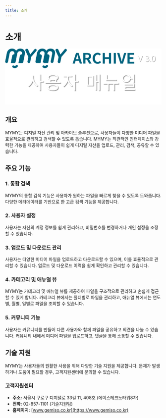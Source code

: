 ```yaml
---
title: 소개
---
```

# 소개

![MYMY-매뉴얼](images/mymy-매뉴얼로고.png)

## 개요

MYMY는 디지털 자산 관리 및 아카이브 솔루션으로, 사용자들이 다양한 미디어 파일을 효율적으로 관리하고 검색할 수 있도록 돕습니다. MYMY는 직관적인 인터페이스와 강력한 기능을 제공하여 사용자들이 쉽게 디지털 자산을 업로드, 관리, 검색, 공유할 수 있습니다.

## 주요 기능

### 1. 통합 검색
MYMY의 통합 검색 기능은 사용자가 원하는 파일을 빠르게 찾을 수 있도록 도와줍니다. 다양한 메타데이터를 기반으로 한 고급 검색 기능을 제공합니다.

### 2. 사용자 설정
사용자는 자신의 계정 정보를 쉽게 관리하고, 비밀번호를 변경하거나 개인 설정을 조정할 수 있습니다.

### 3. 업로드 및 다운로드 관리
사용자는 다양한 미디어 파일을 업로드하고 다운로드할 수 있으며, 이를 효율적으로 관리할 수 있습니다. 업로드 및 다운로드 이력을 쉽게 확인하고 관리할 수 있습니다.

### 4. 카테고리 및 애뉴얼 뷰
MYMY는 카테고리 및 애뉴얼 뷰를 제공하여 파일을 구조적으로 관리하고 손쉽게 접근할 수 있게 합니다. 카테고리 뷰에서는 폴더별로 파일을 관리하고, 애뉴얼 뷰에서는 연도별, 월별, 일별로 파일을 조회할 수 있습니다.

### 5. 커뮤니티 기능
사용자는 커뮤니티를 만들어 다른 사용자와 함께 파일을 공유하고 의견을 나눌 수 있습니다. 커뮤니티 내에서 미디어 파일을 업로드하고, 댓글을 통해 소통할 수 있습니다.

## 기술 지원

MYMY는 사용자들의 원활한 사용을 위해 다양한 기술 지원을 제공합니다. 문제가 발생하거나 도움이 필요할 경우, 고객지원센터에 문의할 수 있습니다.

### 고객지원센터
- **주소:** 서울시 구로구 디지털로 33길 11, 408호 (에이스테크노타워8차)
- **전화:** 02-857-1101 (기술지원팀)
- **홈페이지:** [www.gemiso.co.kr](https://www.gemiso.co.kr)
